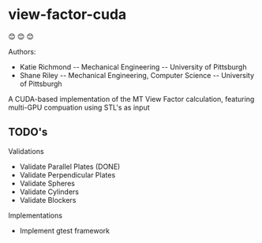 # view-factor-cuda

:blush: :blush: :blush:

Authors:

- Katie Richmond -- Mechanical Engineering -- University of Pittsburgh
- Shane Riley -- Mechanical Engineering, Computer Science -- University of Pittsburgh

A CUDA-based implementation of the MT View Factor calculation, featuring multi-GPU compuation using STL's as input

## TODO's

Validations

- Validate Parallel Plates (DONE)
- Validate Perpendicular Plates
- Validate Spheres
- Validate Cylinders
- Validate Blockers

Implementations

- Implement gtest framework
